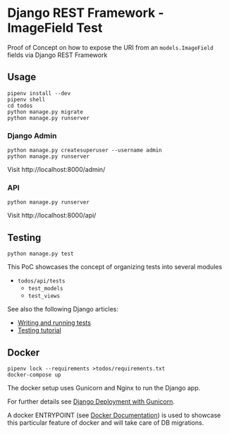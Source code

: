 # Django REST Framework - ImageField Test

Proof of Concept on how to expose the URI from an `models.ImageField` fields via Django REST Framework

## Usage

    pipenv install --dev
    pipenv shell
    cd todos
    python manage.py migrate
    python manage.py runserver

### Django Admin

    python manage.py createsuperuser --username admin
    python manage.py runserver

Visit http://localhost:8000/admin/

### API

    python manage.py runserver

Visit http://localhost:8000/api/

## Testing

    python manage.py test

This PoC showcases the concept of organizing tests into several modules

* `todos/api/tests`
  * `test_models`
  * `test_views`

See also the following Django articles:
* [Writing and running tests](https://docs.djangoproject.com/en/3.0/topics/testing/overview/)
* [Testing tutorial](https://docs.djangoproject.com/en/3.0/intro/tutorial05/)

## Docker

    pipenv lock --requirements >todos/requirements.txt
    docker-compose up

The docker setup uses Gunicorn and Nginx to run the Django app.

For further details see [Django Deployment with Gunicorn](https://docs.djangoproject.com/en/3.0/howto/deployment/wsgi/gunicorn/).

A docker ENTRYPOINT (see [Docker Documentation](https://docs.docker.com/engine/reference/builder/#entrypoint)) is used to showcase this particular feature of docker and will take care of DB migrations.